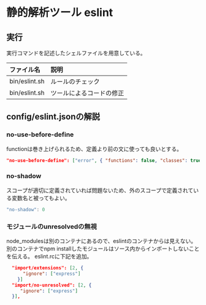 # 静的解析ツール eslint

## 実行

実行コマンドを記述したシェルファイルを用意している。

|ファイル名| 説明|
|:--     |:--|
|bin/eslint.sh|ルールのチェック|
|bin/eslint.sh|ツールによるコードの修正|

## config/eslint.jsonの解説

### no-use-before-define

functionは巻き上げられるため、定義より前の文に使っても良いとする。

```json
"no-use-before-define": ["error", { "functions": false, "classes": true }]
```

### no-shadow

スコープが適切に定義されていれば問題ないため、外のスコープで定義されている変数名と被ってもよい。

```js
"no-shadow": 0
```

### モジュールのunresolvedの無視

node_modulesは別のコンテナにあるので、eslintのコンテナからは見えない。
別のコンテナでnpm installしたモジュールはソース内からインポートしないことを伝える。
eslint.rcに下記を追加。

```json
  "import/extensions": [2, { 
	  "ignore": ["express"] 
	}]
  "import/no-unresolved": [2, {
     "ignore": ["express"] 
  }],
 ```